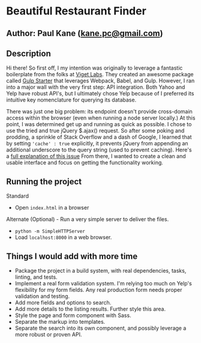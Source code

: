 # Beautiful Restaurant Finder
## Author: Paul Kane (kane.pc@gmail.com)

## Description  
Hi there! So first off, I my intention was originally to leverage a fantastic boilerplate from the folks at [Viget Labs](http://code.viget.com/). They created an awesome package called [Gulp Starter](https://github.com/vigetlabs/gulp-starter) that leverages Webpack, Babel, and Gulp. However, I ran into a major wall with the very first step: API integration. Both Yahoo and Yelp have robust API's, but I ultimately chose Yelp because of I preferred its intuitive key nomenclature for querying its database.  

There was just one big problem: its endpoint doesn't provide cross-domain access within the browser (even when running a node server locally.) At this point, I was determined get up and running as quick as possible. I chose to use the tried and true jQuery $.ajax() request. So after some poking and prodding, a sprinkle of Stack Overflow and a dash of Google, I learned that by setting 
`'cache' : true` explicitly, it prevents jQuery from appending an additional underscore to the query string (used to prevent caching). Here's a [full explanation of this issue](https://github.com/Yelp/yelp-api/issues/99.) From there, I wanted to create a clean and usable interface and focus on getting the functionality working.  

## Running the project
Standard
* Open `index.html` in a browser

Alternate (Optional) - Run a very simple server to deliver the files.
* `python -m SimpleHTTPServer` 
* Load `localhost:8000` in a web browser.

## Things I would add with more time  
* Package the project in a build system, with real dependencies, tasks, linting, and tests.
* Implement a real form validation system. I'm relying too much on Yelp's flexibility for my form fields. Any real production form needs proper validation and testing.
* Add more fields and options to search.
* Add more details to the listing results. Further style this area.
* Style the page and form component with Sass. 
* Separate the markup into templates.
* Separate the search into its own component, and possibly leverage a more robust or proven API.
